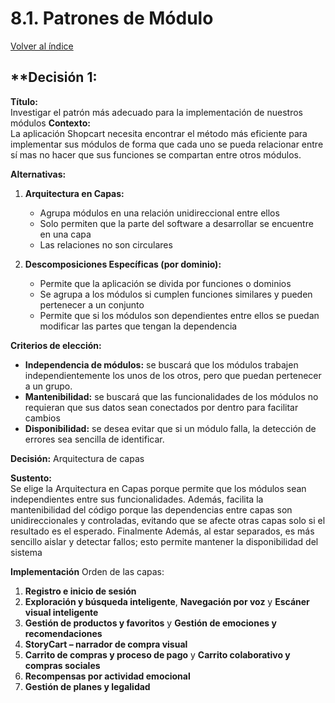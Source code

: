 # 8.1. Patrones de Módulo
[Volver al índice](/8/8.md)

## **Decisión 1: 

**Título:**  
Investigar el patrón más adecuado para la implementación de nuestros módulos
**Contexto:**  
La aplicación Shopcart necesita encontrar el método más eficiente para implementar sus módulos de forma que cada uno se pueda relacionar entre sí mas no hacer que sus funciones se compartan entre otros módulos.

**Alternativas:**
1. **Arquitectura en Capas:**
   - Agrupa módulos en una relación unidireccional entre ellos
   - Solo permiten que la parte del software a desarrollar se encuentre en una capa
   - Las relaciones no son circulares

2. **Descomposiciones Específicas (por dominio):**
   - Permite que la aplicación se divida por funciones o dominios
   - Se agrupa a los módulos si cumplen funciones similares y pueden pertenecer a un conjunto
   - Permite que si los módulos son dependientes entre ellos se puedan modificar las partes que tengan la dependencia

**Criterios de elección:**
- **Independencia de módulos:** se buscará que los módulos trabajen independientemente los unos de los otros, pero que puedan pertenecer a un grupo.
- **Mantenibilidad:** se buscará que las funcionalidades de los módulos no requieran que sus datos sean conectados por dentro para facilitar cambios
- **Disponibilidad:** se desea evitar que si un módulo falla, la detección de errores sea sencilla de identificar.

**Decisión:** Arquitectura de capas

**Sustento:**  
Se elige la Arquitectura en Capas porque permite que los módulos sean independientes entre sus funcionalidades. Además, facilita la mantenibilidad del código porque las dependencias entre capas son unidireccionales y controladas, evitando que se afecte otras capas solo si el resultado es el esperado. Finalmente
Además, al estar separados, es más sencillo aislar y detectar fallos; esto permite mantener la disponibilidad del sistema

**Implementación**
Orden de las capas:

1. **Registro e inicio de sesión**
2. **Exploración y búsqueda inteligente**, **Navegación por voz** y **Escáner visual inteligente** 
3. **Gestión de productos y favoritos** y **Gestión de emociones y recomendaciones**
4. **StoryCart – narrador de compra visual** 
5. **Carrito de compras y proceso de pago** y **Carrito colaborativo y compras sociales**
6. **Recompensas por actividad emocional**
7. **Gestión de planes y legalidad**
